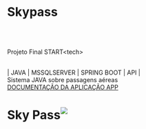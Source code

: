 # Skypass 
<br>

<br>

Projeto Final START&lt;tech&gt;

<br>
| JAVA | MSSQLSERVER | SPRING BOOT | API |
<br>
Sistema JAVA sobre passagens aéreas
<br>
<a href="https://docs.google.com/document/d/1ElRBBApK8j2OIPLHJ2G7ijFpY8Qq2nvwOsQtGmz6KdQ/edit?usp=sharing">DOCUMENTAÇÃO DA APLICAÇÃO APP</a>

<div style="display:flex; justify-content:space-beetween; align-items:center;">
<h1>Sky Pass</h1>
<img src="https://img.icons8.com/clouds/100/null/airplane-take-off.png"/>

</div>

